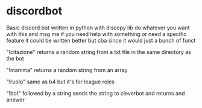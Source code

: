 # discordbot
Basic discord bot written in python with discopy lib
do whatever you want with this and msg me if you need help with something or need a specific feature
it could be written better but cba since it would just a bunch of funct


"!citazione" returns a random string from a txt file in the same directory as the bot


"!mamma" returns a random string from an array


"!ruolo" same as b4 but it's for league roles


"!bot" followed by a string sends the string to cleverbot and returns and answer
